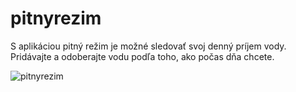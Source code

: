 # pitnyrezim

S aplikáciou pitný režim je možné sledovať svoj denný príjem vody. Pridávajte a odoberajte vodu podľa toho, ako počas dňa chcete. 

![pitnyrezim](https://user-images.githubusercontent.com/90557969/163676302-144b15c1-4f1c-4f27-bda1-49e69194f65a.png)
